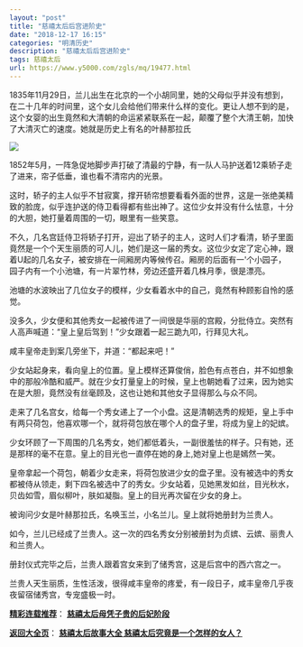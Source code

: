 ```yaml
---
layout: "post"
title: "慈禧太后后宫进阶史"
date: "2018-12-17 16:15"
categories: "明清历史"
description: "慈禧太后后宫进阶史"
tags: 慈禧太后
url: https://www.y5000.com/zgls/mq/19477.html
---
```






1835年11月29日，兰儿出生在北京的一个小胡同里，她的父母似乎并没有想到，在二十几年的时间里，这个女儿会给他们带来什么样的变化。更让人想不到的是，这个女婴的出生竟然和大清朝的命运紧紧联系在一起，颠覆了整个大清王朝，加快了大清灭亡的速度。她就是历史上有名的叶赫那拉氏

![](https://img.y5000.com/uploads/allimg/170420/6-1F420134Z0329.jpg)

1852年5月，一阵急促地脚步声打破了清最的宁静，有一队人马护送着12乘轿子走了进来，帘子低垂，谁也看不清帘内的光景。

这时，轿子的主人似乎不甘寂寞，撑开轿帘想要看看外面的世界，这是一张绝美精致的脸庞，似乎连护送的侍卫看得都有些出神了。这位少女并没有什么怯意，十分的大胆，她打量着周围的一切，眼里有一些笑意。

不久，几名宫廷侍卫将轿子打开，迎出了轿子的主人，这时人们才看清，轿子里面竟然是一个个天生丽质的可人儿，她们是这一届的秀女。这位少女定了定心神，跟着U起的几名女子，被安排在一间厢房内等候传召。厢房的后面有一'个小园子，园子内有一个小池塘，有一片翠竹林，旁边还盛开着几株月季，很是漂亮。

池塘的水波映出了几位女子的模样，少女看着水中的自己，竟然有种顾影自怜的感觉。

没多久，少女便和其他秀女一起被传进了一间很是华丽的宫殿，分批侍立。突然有人高声喊道：“皇上皇后驾到！”少女跟着一起三跪九叩，行拜见大礼。

咸丰皇帝走到案几旁坐下，并道：“都起来吧！”

少女站起身来，看向皇上的位置。皇上模样还算俊俏，脸色有点苍白，并不如想象中的那般冷酷和威严。就在少女打量皇上的时候，皇上也朝她看了过来，因为她实在是大胆，竟然没有丝毫顾及，这也让她和其他女子显得那么与众不同。

走来了几名宫女，给每一个秀女递上了一个小盘。这是清朝选秀的规矩，皇上手中有两只荷包，他喜欢哪一个，就将荷包放在哪个人的盘子里，将成为皇上的妃嫔。

少女环顾了一下周围的几名秀女，她们都低着头，一副很羞怯的样子。只有她，还是那样的毫不在意。皇上的目光也一直停在她的身上,她对皇上也是嫣然一笑。

皇帝拿起一个荷包，朝着少女走来，将荷包放进少女的盘子里。没有被选中的秀女都被侍从领走，剩下四名被选中了的秀女。少女站着，见她黑发如丝，目光秋水，贝齿如雪，眉似柳叶，肤如凝脂。皇上的目光再次留在少女的身上。

被询问少女是叶赫那拉氏，名唤玉兰，小名兰儿。皇上就将她册封为兰贵人。

如今，兰儿已经成了兰贵人。这一次的四名秀女分别被册封为贞嫔、云嫔、丽贵人和兰贵人。

册封仪式完毕之后，兰贵人跟着宫女来到了储秀宫，这是后宫中的西六宫之一。

兰贵人天生丽质，生性活泼，很得咸丰皇帝的疼爱，有一段日子，咸丰皇帝几乎夜夜留宿储秀宫，专宠盛极一时。

[**精彩连载推荐**](https://www.y5000.com/zgls/mq/19478.html)：
**[慈禧太后母凭子贵的后妃阶段](https://www.y5000.com/zgls/mq/19478.html)**

[**返回大全页**](https://www.y5000.com/zgls/mq/19495.html)： **[慈禧太后故事大全
慈禧太后究竟是一个怎样的女人？](https://www.y5000.com/zgls/mq/19495.html)**
